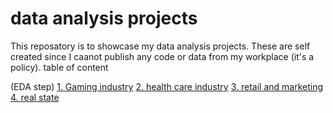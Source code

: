 # data analysis projects
This reposatory is to showcase my data analysis projects.
These are self created since I caanot publish any code or data from my workplace (it's a policy).
table of content

(EDA step)
[1. Gaming industry](game/readme.md)
[2. health care industry](health/readme.md)
[3. retail and marketing](retail/readme.md)
[4. real state](realstate/readme.md)



